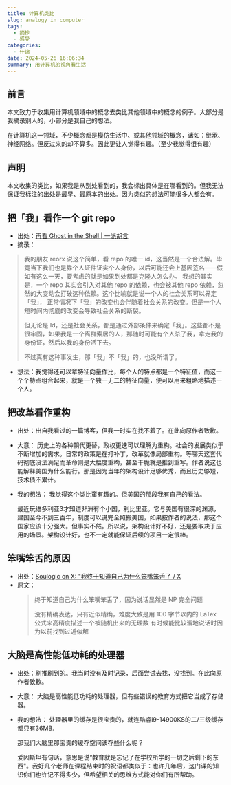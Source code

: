 ```yaml
---
title: 计算机类比
slug: analogy in computer
tags:
  - 摘抄
  - 感受
categories:
  - 什锦
date: 2024-05-26 16:06:34
summary: 用计算机的视角看生活
---
```

## 前言
本文致力于收集用计算机领域中的概念去类比其他领域中的概念的例子。大部分是我摘录别人的，小部分是我自己的想法。

在计算机这一领域，不少概念都是模仿生活中、或其他领域的概念，诸如：继承、神经网络。但反过来的却不算多。因此更让人觉得有趣。（至少我觉得很有趣）

## 声明
本文收集的类比，如果我是从别处看到的，我会标出具体是在哪看到的。但我无法保证我标注的出处是最早、最原本的出处。因为类似的想法可能很多人都会有。

## 把「我」看作一个 git repo
- 出处：[再看 Ghost in the Shell | 一派胡言](https://dantezy.xyz/posts/ghost-in-the-shell-again/ )
- 摘录：
>我的朋友 reorx 说这个简单，看 repo 的唯一 id，这当然是一个合法解。毕竟当下我们也是靠个人证件证实个人身份，以后可能还会上基因签名——假如有这么一天，要考虑的就是如果到处都是克隆人怎么办。
>我想的其实是，一个 repo 其实会引入对其他 repo 的依赖，也会被其他 repo 依赖，忽然的大变动会打破这种依赖。这个比喻就是说一个人的社会关系可以界定「我」， 正常情况下「我」的改变也会伴随着社会关系的改变。但是一个人短时间内彻底的改变会导致社会关系的断裂。
>
>但无论是 Id，还是社会关系，都是通过外部条件来确定「我」。这些都不是很牢固，如果我是一个离群索居的人，那随时可能有个人杀了我，拿走我的身份证，然后以我的身份活下去。
>
>不过真有这种事发生，那「我」不「我」的，也没所谓了。
- 想法：我觉得还可以拿特征向量作比，每个人的特点都是一个特征值，而这一个个特点组合起来，就是一个独一无二的特征向量，便可以用来粗略地描述一个人。
  
## 把改革看作重构
- 出处：出自我看过的一篇博客，但我一时实在找不着了。在此向原作者致歉。
- 大意：
  历史上的各种朝代更替，政权更迭可以理解为重构。社会的发展类似于不断增加的需求。日常的政策是在打补丁，改革就像局部重构。等哪天这套代码彻底没法满足而革命则是大幅度重构，甚至干脆就是推到重写。作者说这也能解释美国为什么能行。那是因为当年的架构设计足够优秀，而且历史够短，技术债不累计。
- 我的想法：
  我觉得这个类比蛮有趣的。但美国的那段我有自己的看法。
  
  最近玩维多利亚3才知道非洲有个小国，利比里亚。它与美国有很深的渊源，建国至今不到三百年，制度可以说完全照搬美国，如果按作者的说法，那这个国家应该十分强大。但事实不然。所以说，架构设计好不好，还是要取决于应用的场景。架构设计好，也不一定就能保证后续的项目一定很棒。

## 笨嘴笨舌的原因
- 出处：[Soulogic on X: "我终于知道自己为什么笨嘴笨舌了 / X](https://x.com/Soulogic/status/1712513375438254588 )
- 原文：
  >终于知道自己为什么笨嘴笨舌了，因为说话显然是 NP 完全问题
  >
  >没有精确表达，只有近似精确，难度大致是用 100 字节以内的 LaTex 公式来高精度描述一个被随机出来的无理数
  >有时候能比较溜地说话时因为以前找到过近似解

## 大脑是高性能低功耗的处理器
- 出处：刷推刷到的。我当时没有及时记录，后面尝试去找，没找到。在此向原作者致歉。
- 大意：
  大脑是高性能低功耗的处理器，但有些错误的教育方式把它当成了存储器。
- 我的想法：
  处理器里的缓存是很宝贵的，就连酷睿i9-14900KS的二/三级缓存都只有36MB.

  那我们大脑里那宝贵的缓存空间该存些什么呢？
  
  爱因斯坦有句话，意思是说“教育就是忘记了在学校所学的一切之后剩下的东西"。我好几个老师在课程结束时的祝语都类似于：也许几年后，这门课的知识你们也许记不得多少，但希望相关的思维方式能对你们有所帮助。